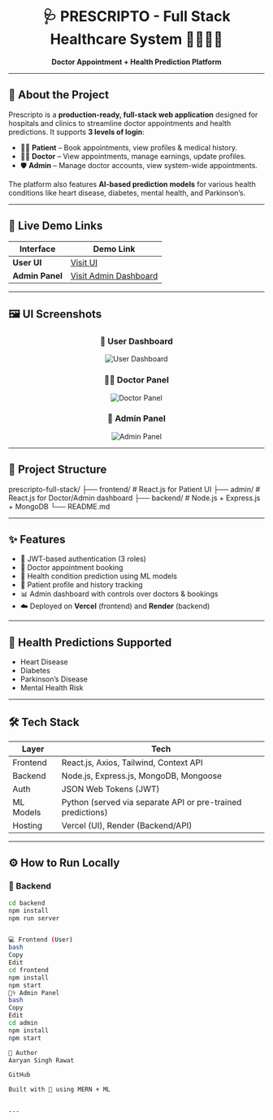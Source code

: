 <div align="center">

# 🩺 PRESCRIPTO - Full Stack Healthcare System 👨‍⚕️🏥🤒  
**Doctor Appointment + Health Prediction Platform**

</div>

---

## 📌 About the Project

Prescripto is a **production-ready, full-stack web application** designed for hospitals and clinics to streamline doctor appointments and health predictions. It supports **3 levels of login**:

- 🧍‍♂️ **Patient** – Book appointments, view profiles & medical history.
- 👨‍⚕️ **Doctor** – View appointments, manage earnings, update profiles.
- 🛡 **Admin** – Manage doctor accounts, view system-wide appointments.

The platform also features **AI-based prediction models** for various health conditions like heart disease, diabetes, mental health, and Parkinson’s.

---

## 🚀 Live Demo Links

| Interface       | Demo Link |
|----------------|-----------|
| **User UI**     | [Visit UI](https://prescripto-frontend-lovat.vercel.app) |
| **Admin Panel** | [Visit Admin Dashboard](https://prescripto-admin-beta.vercel.app) |

---

## 🖼 UI Screenshots

<div align="center">

### 👤 User Dashboard
![User Dashboard](https://github.com/user-attachments/assets/f953ae81-7cc8-4b6b-8101-c3aa47d0aada)

### 🧑‍⚕️ Doctor Panel
![Doctor Panel](https://github.com/user-attachments/assets/ed488e0a-a61a-4cb1-b95a-f19b9135f9b2)

### 🎯 Admin Panel
![Admin Panel](https://github.com/user-attachments/assets/5479b3c0-0663-41ec-9fe2-17434249155c)

</div>

---

## 📁 Project Structure

prescripto-full-stack/
├── frontend/ # React.js for Patient UI
├── admin/ # React.js for Doctor/Admin dashboard
├── backend/ # Node.js + Express.js + MongoDB
└── README.md


---

## ✨ Features

- 🔐 JWT-based authentication (3 roles)
- 📅 Doctor appointment booking
- 🧠 Health condition prediction using ML models
- 📄 Patient profile and history tracking
- 📊 Admin dashboard with controls over doctors & bookings
- ☁️ Deployed on **Vercel** (frontend) and **Render** (backend)

---

## 🧪 Health Predictions Supported

- Heart Disease
- Diabetes
- Parkinson’s Disease
- Mental Health Risk

---

## 🛠️ Tech Stack

| Layer      | Tech                                      |
|------------|-------------------------------------------|
| Frontend   | React.js, Axios, Tailwind, Context API    |
| Backend    | Node.js, Express.js, MongoDB, Mongoose    |
| Auth       | JSON Web Tokens (JWT)                     |
| ML Models  | Python (served via separate API or pre-trained predictions) |
| Hosting    | Vercel (UI), Render (Backend/API)         |

---

## ⚙️ How to Run Locally

### 🔧 Backend

```bash
cd backend
npm install
npm run server


💻 Frontend (User)
bash
Copy
Edit
cd frontend
npm install
npm start
🧑‍⚕️ Admin Panel
bash
Copy
Edit
cd admin
npm install
npm start

👤 Author
Aaryan Singh Rawat

GitHub

Built with 💙 using MERN + ML


---



